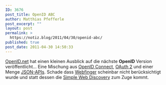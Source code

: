 ```yaml
---
ID: 3676
post_title: OpenID ABC
author: Matthias Pfefferle
post_excerpt: ""
layout: post
permalink: >
  https://notiz.blog/2011/04/30/openid-abc/
published: true
post_date: 2011-04-30 14:50:33
---
```

<!-- wp:paragraph -->
<p><a href="http://openid.net/2011/04/29/a-map-for-openid-abc/">OpenID.net</a> hat einen kleinen Ausblick auf die nächste <strong>OpenID</strong> Version veröffentlicht... Eine Mischung aus <a href="http://openidconnect.com/">OpenID Connect</a>, <a href="http://oauth.net/2/">OAuth 2</a> und einer Menge <a href="http://self-issued.info/docs/draft-jones-json-web-token.html">JSON-APIs</a>. Schade dass <a href="http://code.google.com/p/webfinger/">Webfinger</a> scheinbar nicht berücksichtigt wurde und statt dessen die <a href="http://self-issued.info/docs/draft-jones-simple-web-discovery-00.html">Simple Web Discovery</a> zum Zuge kommt.</p>
<!-- /wp:paragraph -->